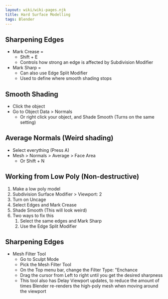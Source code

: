 ```yaml
---
layout: wiki/wiki-pages.njk
title: Hard Surface Modelling
tags: Blender
---
```


## Sharpening Edges
- Mark Crease =
  - Shift + E
  - Controls how strong an edge is affected by Subdivision Modifier
- Mark Sharp =
  - Can also use Edge Split Modifier
  - Used to define where smooth shading stops

## Smooth Shading
- Click the object
- Go to Object Data > Normals
  - Or right click your object, and Shade Smooth (Turns on the same setting)

## Average Normals (Weird shading)
- Select everything (Press A)
- Mesh > Normals > Average > Face Area
  - Or Shift + N

## Working from Low Poly (Non-destructive)
1. Make a low poly model
2. Subdivision Surface Modifier > Viewport: 2
3. Turn on Uncage
4. Select Edges and Mark Crease
5. Shade Smooth (This will look weird)
6. Two ways to fix this
   1. Select the same edges and Mark Sharp
   2. Use the Edge Split Modifier

## Sharpening Edges
- Mesh Filter Tool
  - Go to Sculpt Mode
  - Pick the Mesh Filter Tool
  - On the Top menu bar, change the Filter Type: "Enchance
  - Drag the cursor from Left to right until you get the desired sharpness
  - This tool also has Delay Viewport updates, to reduce the amount of times Blender re-renders the high-poly mesh when moving around the viewport
